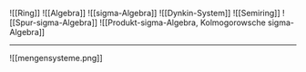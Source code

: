 ![[Ring]]
![[Algebra]]
![[sigma-Algebra]]
![[Dynkin-System]]
![[Semiring]]
![[Spur-sigma-Algebra]]
![[Produkt-sigma-Algebra,  Kolmogorowsche sigma-Algebra]]

---

![[mengensysteme.png]]